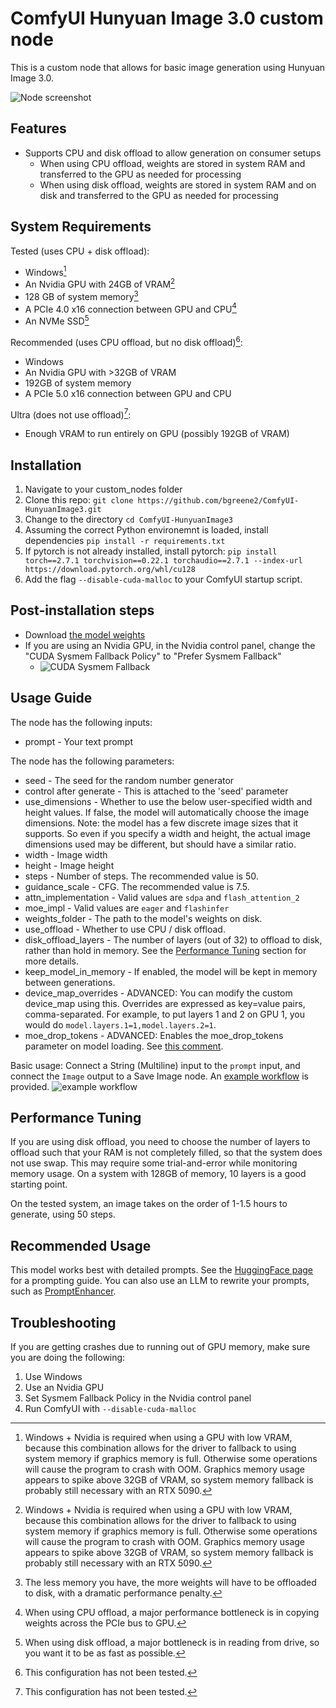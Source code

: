 # ComfyUI Hunyuan Image 3.0 custom node

This is a custom node that allows for basic image generation using Hunyuan Image 3.0.

![Node screenshot](assets/node_screenshot.png)

## Features

- Supports CPU and disk offload to allow generation on consumer setups
    - When using CPU offload, weights are stored in system RAM and transferred to the GPU as needed for processing
    - When using disk offload, weights are stored in system RAM and on disk and transferred to the GPU as needed for processing

## System Requirements

Tested (uses CPU + disk offload):
- Windows[^1]
- An Nvidia GPU with 24GB of VRAM[^1]
- 128 GB of system memory[^2]
- A PCIe 4.0 x16 connection between GPU and CPU[^3]
- An NVMe SSD[^4]

Recommended (uses CPU offload, but no disk offload)[^5]:
- Windows
- An Nvidia GPU with >32GB of VRAM
- 192GB of system memory
- A PCIe 5.0 x16 connection between GPU and CPU

Ultra (does not use offload)[^5]:
- Enough VRAM to run entirely on GPU (possibly 192GB of VRAM)

[^1]: Windows + Nvidia is required when using a GPU with low VRAM, because this combination allows for the driver to fallback to using system memory if graphics memory is full. Otherwise some operations will cause the program to crash with OOM. Graphics memory usage appears to spike above 32GB of VRAM, so system memory fallback is probably still necessary with an RTX 5090.
[^2]: The less memory you have, the more weights will have to be offloaded to disk, with a dramatic performance penalty.
[^3]: When using CPU offload, a major performance bottleneck is in copying weights across the PCIe bus to GPU.
[^4]: When using disk offload, a major bottleneck is in reading from drive, so you want it to be as fast as possible.
[^5]: This configuration has not been tested.

## Installation

1. Navigate to your custom_nodes folder
2. Clone this repo: `git clone https://github.com/bgreene2/ComfyUI-HunyuanImage3.git`
3. Change to the directory `cd ComfyUI-HunyuanImage3`
4. Assuming the correct Python environemnt is loaded, install dependencies `pip install -r requirements.txt`
5. If pytorch is not already installed, install pytorch: `pip install torch==2.7.1 torchvision==0.22.1 torchaudio==2.7.1 --index-url https://download.pytorch.org/whl/cu128`
6. Add the flag `--disable-cuda-malloc` to your ComfyUI startup script.

## Post-installation steps

- Download [the model weights](https://huggingface.co/tencent/HunyuanImage-3.0)
- If you are using an Nvidia GPU, in the Nvidia control panel, change the "CUDA Sysmem Fallback Policy" to "Prefer Sysmem Fallback"
    - ![CUDA Sysmem Fallback](assets/cuda_sysmem_fallback_screenshot.png)

## Usage Guide

The node has the following inputs:

- prompt - Your text prompt

The node has the following parameters:

- seed - The seed for the random number generator
- control after generate - This is attached to the 'seed' parameter
- use_dimensions - Whether to use the below user-specified width and height values. If false, the model will automatically choose the image dimensions. Note: the model has a few discrete image sizes that it supports. So even if you specify a width and height, the actual image dimensions used may be different, but should have a similar ratio.
- width - Image width
- height - Image height
- steps - Number of steps. The recommended value is 50.
- guidance_scale - CFG. The recommended value is 7.5.
- attn_implementation - Valid values are `sdpa` and `flash_attention_2`
- moe_impl - Valid values are `eager` and `flashinfer`
- weights_folder - The path to the model's weights on disk.
- use_offload - Whether to use CPU / disk offload.
- disk_offload_layers - The number of layers (out of 32) to offload to disk, rather than hold in memory. See the [Performance Tuning](#performance-tuning) section for more details.
- keep_model_in_memory - If enabled, the model will be kept in memory between generations.
- device_map_overrides - ADVANCED: You can modify the custom device_map using this. Overrides are expressed as key=value pairs, comma-separated. For example, to put layers 1 and 2 on GPU 1, you would do `model.layers.1=1,model.layers.2=1`.
- moe_drop_tokens - ADVANCED: Enables the moe_drop_tokens parameter on model loading. See [this comment](https://github.com/Tencent-Hunyuan/HunyuanImage-3.0/issues/39#issuecomment-3384699854).

Basic usage: Connect a String (Multiline) input to the `prompt` input, and connect the `Image` output to a Save Image node. An [example workflow](workflows/hunyuan_image_3_example.json) is provided.
![example workflow](assets/workflow_screenshot.png)

## Performance Tuning

If you are using disk offload, you need to choose the number of layers to offload such that your RAM is not completely filled, so that the system does not use swap. This may require some trial-and-error while monitoring memory usage. On a system with 128GB of memory, 10 layers is a good starting point.

On the tested system, an image takes on the order of 1-1.5 hours to generate, using 50 steps.

## Recommended Usage

This model works best with detailed prompts. See the [HuggingFace page](https://huggingface.co/tencent/HunyuanImage-3.0) for a prompting guide. You can also use an LLM to rewrite your prompts, such as [PromptEnhancer](https://huggingface.co/PromptEnhancer/PromptEnhancer-32B).

## Troubleshooting

If you are getting crashes due to running out of GPU memory, make sure you are doing the following:

1. Use Windows
2. Use an Nvidia GPU
3. Set Sysmem Fallback Policy in the Nvidia control panel
4. Run ComfyUI with `--disable-cuda-malloc`

